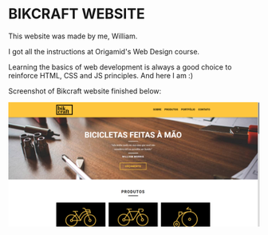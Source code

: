 # BIKCRAFT WEBSITE

This website was made by me, William.

I got all the instructions at Origamid's Web Design course.

Learning the basics of web development is always a good choice to reinforce HTML, CSS and JS principles. And here I am :)

Screenshot of Bikcraft website finished below:

<img src="./img/demo_image_bikcraft.png" alt="imagem de demonstração do site Bikcraft" />
